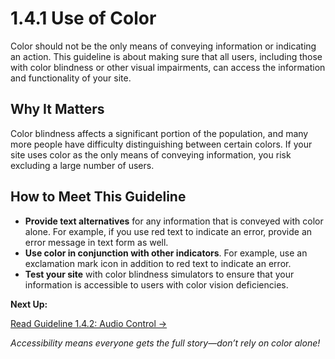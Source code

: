 # 1.4.1 Use of Color

Color should not be the only means of conveying information or indicating an action. This guideline is about making sure that all users, including those with color blindness or other visual impairments, can access the information and functionality of your site.

## Why It Matters

Color blindness affects a significant portion of the population, and many more people have difficulty distinguishing between certain colors. If your site uses color as the only means of conveying information, you risk excluding a large number of users.

## How to Meet This Guideline

- **Provide text alternatives** for any information that is conveyed with color alone. For example, if you use red text to indicate an error, provide an error message in text form as well.
- **Use color in conjunction with other indicators**. For example, use an exclamation mark icon in addition to red text to indicate an error.
- **Test your site** with color blindness simulators to ensure that your information is accessible to users with color vision deficiencies.

**Next Up:**

[Read Guideline 1.4.2: Audio Control →](WCAG-Guideline-1-4-2-Audio-Control-Explained.md)

*Accessibility means everyone gets the full story—don’t rely on color alone!*